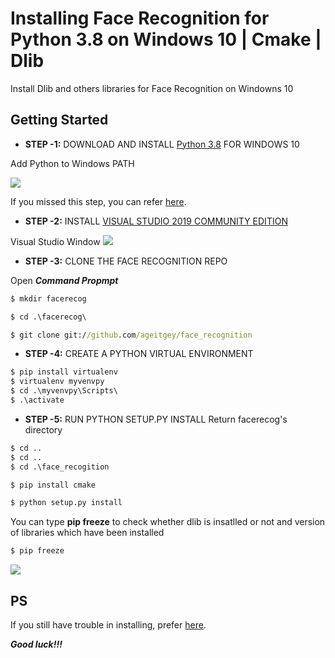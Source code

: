 # Installing Face Recognition for Python 3.8 on Windows 10 | Cmake | Dlib

Install Dlib and others libraries for Face Recognition on Windowns 10

## Getting Started
- **STEP -1:** DOWNLOAD AND INSTALL [Python 3.8](https://www.python.org/downloads/) FOR WINDOWS 10

Add Python to Windows PATH

![](https://www.tutorials24x7.com/uploads/2019-12-26/files/3-tutorials24x7-python-windows-install.png)

If you missed this step, you can refer [here](https://datatofish.com/add-python-to-windows-path/).

- **STEP -2:** INSTALL [VISUAL STUDIO 2019 COMMUNITY EDITION](https://www.youtube.com/redirect?v=xaDJ5xnc8dc&redir_token=QUFFLUhqay1aQTJhNVVLRHlOdDIzMkkydzVuMEJ4bEllQXxBQ3Jtc0ttTFAwUXNady1falVPWHFIODV2MWJzYmEwZ2lRaVZudU9KYmRvTlhpTTZKZ0R2bHFIYkVlSDVPWU5UVGxma05OOVBJYWpEV2VDZEpWM19GU040LWdmY3A4Sm82ZnB1c1lac1FyenJSOGpJMTZOeGp4bw%3D%3D&event=video_description&q=https%3A%2F%2Fvisualstudio.microsoft.com%2Fdownloads%2F)

Visual Studio Window
![](https://scontent.fvca1-2.fna.fbcdn.net/v/t1.15752-9/117302472_338203170897308_607837783062883344_n.png?_nc_cat=100&_nc_sid=b96e70&_nc_ohc=N89jbfxnhkkAX_wg5Wk&_nc_ht=scontent.fvca1-2.fna&oh=555e4e5ce71f7d663436c5cb8fc9e4e2&oe=5F599C70)

- **STEP -3:** CLONE THE FACE RECOGNITION REPO

Open ***Command Propmpt***
```cmd
$ mkdir facerecog
```

```cmd
$ cd .\facerecog\
```

```cmd
$ git clone git://github.com/ageitgey/face_recognition
```

- **STEP -4:** CREATE A PYTHON VIRTUAL ENVIRONMENT

```cmd
$ pip install virtualenv
$ virtualenv myvenvpy
$ cd .\myvenvpy\Scripts\
$ .\activate
```

- **STEP -5:** RUN PYTHON SETUP.PY INSTALL
Return facerecog's directory

```cmd
$ cd ..
$ cd ..
$ cd .\face_recogition
```

```cmd 
$ pip install cmake
```

```cmd 
$ python setup.py install
```

You can type **pip freeze** to check whether dlib is insatlled or not and version of libraries which have been installed

```cmd 
$ pip freeze
```

![](https://scontent.fvca1-2.fna.fbcdn.net/v/t1.15752-9/117235146_3162465650458047_1889766614407790221_n.png?_nc_cat=107&_nc_sid=b96e70&_nc_ohc=C0NuaHVHO48AX-HGZNy&_nc_ht=scontent.fvca1-2.fna&oh=85d84be9774b4b21815d05e41bbfe55d&oe=5F59C782)

## PS
If you still have trouble in installing, prefer [here](https://www.youtube.com/watch?v=xaDJ5xnc8dc).

***Good luck!!!***
